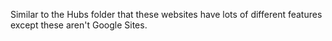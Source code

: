 Similar to the Hubs folder that these websites have lots of different features except these aren't Google Sites. 
